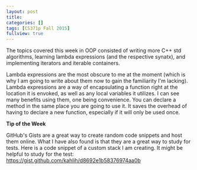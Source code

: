 ```yaml
---
layout: post
title: 
categories: []
tags: [CS371p Fall 2015]
fullview: true
---
```


The topics covered this week in OOP consisted of writing more C++ std algorithms, learning lambda expressions (and the respective synatx), and implementing iterators and iterable containers.

Lambda expressions are the most obscure to me at the moment (which is why I am going to write about them now to gain the familiarity I'm lacking). Lambda expressions are a way of encapsulating a function right at the location it is envoked, as well as any local variables it utilizes. I can see many benefits using them, one being convenience. You can declare a method in the same place you are going to use it. It saves the overhead of having to declare a new function, especially if it will only be used once.

**Tip of the Week**

GitHub's Gists are a great way to create random code snippets and host them online. What I have also found is that they are a great way to study for tests. Here is a code snippet of a custom stack I am creating. It might be helpful to study for the test: https://gist.github.com/kahlih/d8692e1b58376974aa0b


